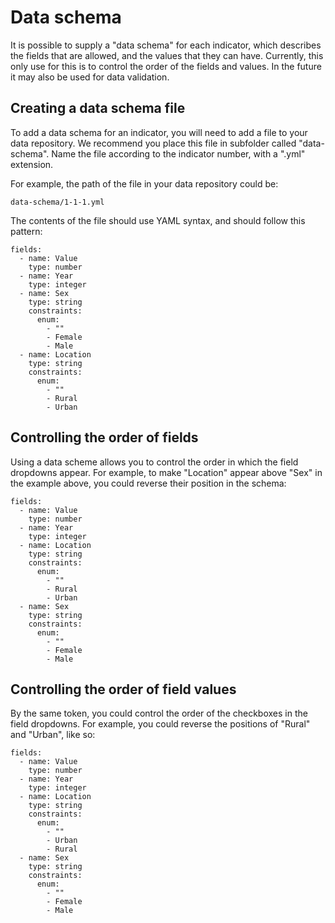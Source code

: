 <h1>Data schema</h1>

It is possible to supply a "data schema" for each indicator, which describes the fields that are allowed, and the values that they can have. Currently, this only use for this is to control the order of the fields and values. In the future it may also be used for data validation.

## Creating a data schema file

To add a data schema for an indicator, you will need to add a file to your data repository. We recommend you place this file in subfolder called "data-schema". Name the file according to the indicator number, with a ".yml" extension.

For example, the path of the file in your data repository could be:

```
data-schema/1-1-1.yml
```

The contents of the file should use YAML syntax, and should follow this pattern:

```
fields:
  - name: Value
    type: number
  - name: Year
    type: integer
  - name: Sex
    type: string
    constraints:
      enum:
        - ""
        - Female
        - Male
  - name: Location
    type: string
    constraints:
      enum:
        - ""
        - Rural
        - Urban
```

## Controlling the order of fields

Using a data scheme allows you to control the order in which the field dropdowns appear. For example, to make "Location" appear above "Sex" in the example above, you could reverse their position in the schema:

```
fields:
  - name: Value
    type: number
  - name: Year
    type: integer
  - name: Location
    type: string
    constraints:
      enum:
        - ""
        - Rural
        - Urban
  - name: Sex
    type: string
    constraints:
      enum:
        - ""
        - Female
        - Male
```

## Controlling the order of field values

By the same token, you could control the order of the checkboxes in the field dropdowns. For example, you could reverse the positions of "Rural" and "Urban", like so:

```
fields:
  - name: Value
    type: number
  - name: Year
    type: integer
  - name: Location
    type: string
    constraints:
      enum:
        - ""
        - Urban
        - Rural
  - name: Sex
    type: string
    constraints:
      enum:
        - ""
        - Female
        - Male
```
